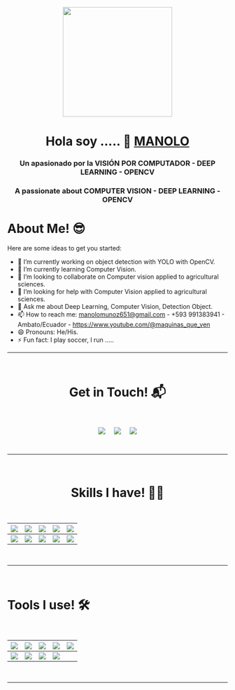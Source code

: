 <p align="center">
  <img src="https://github.com/manolomunoz651/imagenes/blob/main/photo_5017113257835605689_w.jpg" height="250"/>
</p>

<h1 align="center">Hola soy ..... 👋 <a href="https://www.youtube.com/@maquinas_que_ven/" target="blank">
MANOLO</a></h1>
<h3 align="center">Un apasionado por la VISIÓN POR COMPUTADOR - DEEP LEARNING - OPENCV</h3>
<h3 align="center">A passionate about COMPUTER VISION - DEEP LEARNING - OPENCV</h3>


<h1>About Me! 😎</h1>

Here are some ideas to get you started:

- 🔭 I’m currently working on object detection with YOLO with OpenCV.  
- 🌱 I’m currently learning Computer Vision.
- 👯 I’m looking to collaborate on Computer vision applied to agricultural sciences.
- 🤔 I’m looking for help with Computer Vision applied to agricultural sciences.
- 💬 Ask me about Deep Learning, Computer Vision, Detection Object. 
- 📫 How to reach me: manolomunoz651@gmail.com - +593 991383941 - Ambato/Ecuador - https://www.youtube.com/@maquinas_que_ven
- 😄 Pronouns: He/His.
- ⚡ Fun fact: I play soccer, I run .....


<hr>
<Br>
<h1 align="center">Get in Touch! 📬</h1>
<Br>
<p align="center">
<a href="https://www.linkedin.com/in/manolo-mu%C3%B1oz-39684470/" target="blank"><img align="center" src="https://img.shields.io/badge/Manolo%20Mu%C3%B1oz-0077B5?style=for-the-badge&logo=linkedin&logoColor=white" /></a> &nbsp;&nbsp;&nbsp;  <a href="mailto:manolomunoz651@gmail.com" target="blank"><img align="center" src="https://img.shields.io/badge/manolomunoz651@gmail.com-D14836?style=for-the-badge&logo=gmail&logoColor=white" /></a>    &nbsp;&nbsp;&nbsp;     <a href="https://github.com/manolomunoz651" target="blank"><img align="center" src="https://img.shields.io/badge/Manolo%20Mu%C3%B1oz-100000?style=for-the-badge&logo=github&logoColor=white" /></a> 
</p>
  
<Br>
<hr>
<Br>
<h1 align="center">Skills I have! 🤸‍♂</h1>
<Br>
  
|![](https://img.shields.io/badge/Machine%20Learning-brightgreen?style=for-the-badge)|![](https://img.shields.io/badge/ML-Supervized%20Learning-brightgreen?style=for-the-badge)|![](https://img.shields.io/badge/ML-Unsupervized%20Learning-brightgreen?style=for-the-badge)|![](https://img.shields.io/badge/Web%20Scraping-red?style=for-the-badge)|![](https://img.shields.io/badge/Dashboards-red?style=for-the-badge)|
|---|---|---|---|---|
|![](https://img.shields.io/badge/Data%20Science-blue?style=for-the-badge)|![](https://img.shields.io/badge/DS-Data%20Cleaning-blue?style=for-the-badge)|![](https://img.shields.io/badge/DS-Data%20Analysis-blue?style=for-the-badge)|![](https://img.shields.io/badge/DS-Data%20Visualization-blue?style=for-the-badge)|![](https://img.shields.io/badge/And%20More!-yellow?style=for-the-badge)|
  
  
<Br>
<hr>
<Br>
<h1>Tools I use! 🛠️</h1>
<Br>
 
|![](https://img.shields.io/badge/Python-FFD43B?style=for-the-badge&logo=python&logoColor=darkgreen)|![](https://img.shields.io/badge/TensorFlow-FF6F00?style=for-the-badge&logo=TensorFlow&logoColor=white)|![](https://img.shields.io/badge/scikit_learn-F7931E?style=for-the-badge&logo=scikit-learn&logoColor=white)|![](https://img.shields.io/badge/Keras-D00000?style=for-the-badge&logo=Keras&logoColor=white)|![](https://img.shields.io/badge/Jupyter-F37626.svg?&style=for-the-badge&logo=Jupyter&logoColor=white)|
|---|---|---|---|---|
|![](https://img.shields.io/badge/conda-342B029.svg?&style=for-the-badge&logo=anaconda&logoColor=white)|![](https://img.shields.io/badge/Pandas-2C2D72?style=for-the-badge&logo=pandas&logoColor=white)|![](https://img.shields.io/badge/Numpy-777BB4?style=for-the-badge&logo=numpy&logoColor=white)|![](https://img.shields.io/badge/And%20More!-yellow?style=for-the-badge)|
  

<Br>
<hr>
<Br>
  
